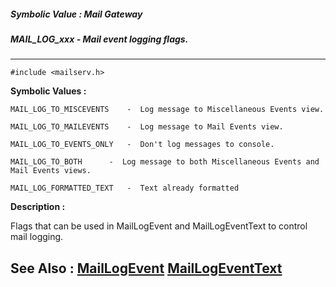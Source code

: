##### Symbolic Value : Mail Gateway
##### MAIL_LOG_xxx - Mail event logging flags.
---
```
#include <mailserv.h>
```

**Symbolic Values :**

	MAIL_LOG_TO_MISCEVENTS	  -  Log message to Miscellaneous Events view.

	MAIL_LOG_TO_MAILEVENTS	  -  Log message to Mail Events view.

	MAIL_LOG_TO_EVENTS_ONLY	  -  Don't log messages to console.

	MAIL_LOG_TO_BOTH	  -  Log message to both Miscellaneous Events and Mail Events views.

	MAIL_LOG_FORMATTED_TEXT	  -  Text already formatted


**Description :**

Flags that can be used in MailLogEvent and MailLogEventText to control mail logging.


**See Also :**
[MailLogEvent](/domino-c-api-docs/reference/Func/MailLogEvent)
[MailLogEventText](/domino-c-api-docs/reference/Func/MailLogEventText)
---
